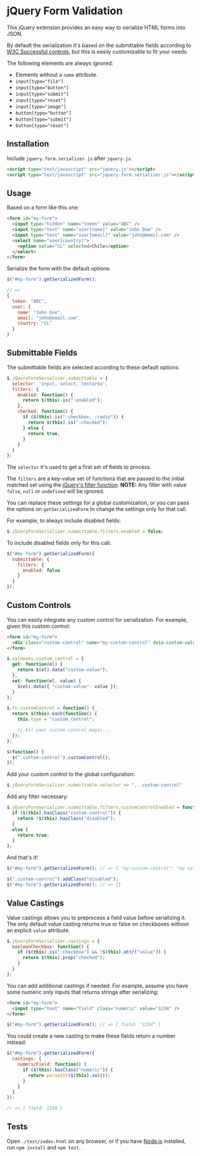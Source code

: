 # jQuery Form Validation

This jQuery extension provides an easy way to serialize HTML forms into JSON.

By default the serialization it's based on the submittable fields according to [W3C Successful controls](http://www.w3.org/TR/html401/interact/forms.html#h-17.13.2), but this is easily customizable to fit your needs.

The following elements are always ignored:

* Elements without a `name` attribute.
* `input[type="file"]`
* `input[type="button"]`
* `input[type="submit"]`
* `input[type="reset"]`
* `input[type="image"]`
* `button[type="button"]`
* `button[type="submit"]`
* `button[type="reset"]`

## Installation

Include `jquery.form.serializer.js` after `jquery.js`.

```html
<script type="text/javascript" src="jquery.js"></script>
<script type="text/javascript" src="jquery.form.serializer.js"></script>
```

## Usage

Based on a form like this one:

```html
<form id="my-form">
  <input type="hidden" name="token" value="ABC" />
  <input type="text" name="user[name]" value="John Doe" />
  <input type="text" name="user[email]" value="john@email.com" />
  <select name="user[country]">
    <option value="CL" selected>Chile</option>
  </select>
</form>
```

Serialize the form with the default options:

```javascript
$("#my-form").getSerializedForm();

// =>
{
  token: "ABC",
  user: {
    name: "John Doe",
    email: "john@email.com",
    country: "CL"
  }
}
```

## Submittable Fields

The submittable fields are selected according to these default options:

```javascript
$.jQueryFormSerializer.submittable = {
  selector: 'input, select, textarea',
  filters: {
    enabled: function() {
      return $(this).is(":enabled");
    },
    checked: function() {
      if ($(this).is(":checkbox, :radio")) {
        return $(this).is(":checked");
      } else {
        return true;
      }
    }
  }
};
```

The `selector` it's used to get a first set of fields to process.

The `filters` are a key-value set of functions that are passed to the initial matched set using the [jQuery's filter function](http://api.jquery.com/filter/). **NOTE:** Any filter with value `false`, `null` or `undefined` will be ignored.

You can replace these settings for a global customization, or you can pass the options on `getSerializedForm` to change the settings only for that call.

For example, to always include disabled fields:

```javascript
$.jQueryFormSerializer.submittable.filters.enabled = false;
```

To include disabled fields only for this call:

```javascript
$("#my-form").getSerializedForm({
  submittable: {
    filters: {
      enabled: false
    }
  }
});
```

## Custom Controls

You can easily integrate any custom control for serialization. For example, given this custom control:

```html
<form id="my-form">
  <div class="custom-control" name="my-custom-control" data-custom-value="my value"></div>
</form>
```

```javascript
$.valHooks.custom_control = {
  get: function(el) {
    return $(el).data("custom-value");
  },
  set: function(el, value) {
    $(el).data({ "custom-value": value });
  }
};

$.fn.customControl = function() {
  return $(this).each(function() {
    this.type = "custom_control";

    // All your custom control magic...
  });
};

$(function() {
  $(".custom-control").customControl();
});
```

Add your custom control to the global configuration:

```javascript
$.jQueryFormSerializer.submittable.selector += ", .custom-control"
```

Add any filter necessary:

```javascript
$.jQueryFormSerializer.submittable.filters.customControlEnabled = function() {
  if ($(this).hasClass("custom-control")) {
    return !$(this).hasClass("disabled");
  }
  else {
    return true;
  }
};
```

And that's it!

```javascript
$("#my-form").getSerializedForm(); // => { "my-custom-control": "my value" }

$(".custom-control").addClass("disabled");
$("#my-form").getSerializedForm(); // => {}
```

## Value Castings

Value castings allows you to preprocess a field value before serializing it. The only default value casting returns true or false on checkboxes without an explicit `value` attribute.

```javascript
$.jQueryFormSerializer.castings = {
  booleanCheckbox: function() {
    if ($(this).is(":checkbox") && !$(this).attr("value")) {
      return $(this).prop("checked");
    }
  }
};
```

You can add additional castings if needed. For example, assume you have some numeric only inputs that returns strings after serializing:

```html
<form id="my-form">
  <input type="text" name="field" class="numeric" value="1234" />
</form>
```

```javascript
$("#my-form").getSerializedForm(); // => { field: "1234" }
```

You could create a new casting to make these fields return a number instead:

```javascript
$("#my-form").getSerializedForm({
  castings: {
    numericField: function() {
      if ($(this).hasClass("numeric")) {
        return parseInt($(this).val());
      }
    }
  }
});

// => { field: 1234 }
```

## Tests

Open `./test/index.html` on any browser, or if you have [Node.js](http://nodejs.org/) installed, run `npm install` and `npm test`.
